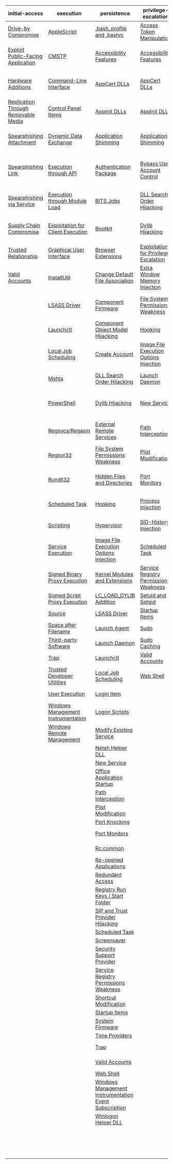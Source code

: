 | initial-access | execution | persistence | privilege-escalation | defense-evasion | credential-access | discovery | lateral-movement | collection | exfiltration | command-and-control |
|-----|-----|-----|-----|-----|-----|-----|-----|-----|-----|-----|
| [Drive-by Compromise](https://github.com/redcanaryco/atomic-red-team/new/master/atomics/t1189?t1189.md) | [AppleScript](https://github.com/redcanaryco/atomic-red-team/new/master/atomics/t1155?t1155.md) | [.bash_profile and .bashrc](https://github.com/redcanaryco/atomic-red-team/new/master/atomics/t1156?t1156.md) | [Access Token Manipulation](https://github.com/redcanaryco/atomic-red-team/new/master/atomics/t1134?t1134.md) | [Access Token Manipulation](https://github.com/redcanaryco/atomic-red-team/new/master/atomics/t1134?t1134.md) | [Account Manipulation](https://github.com/redcanaryco/atomic-red-team/new/master/atomics/t1098?t1098.md) | [Account Discovery](https://github.com/redcanaryco/atomic-red-team/tree/master/atomics/t1087/t1087.md) | [AppleScript](https://github.com/redcanaryco/atomic-red-team/new/master/atomics/t1155?t1155.md) | [Audio Capture](https://github.com/redcanaryco/atomic-red-team/tree/master/atomics/t1123/t1123.md) | [Automated Exfiltration](https://github.com/redcanaryco/atomic-red-team/new/master/atomics/t1020?t1020.md) | [Commonly Used Port](https://github.com/redcanaryco/atomic-red-team/new/master/atomics/t1043?t1043.md) |
| [Exploit Public-Facing Application](https://github.com/redcanaryco/atomic-red-team/new/master/atomics/t1190?t1190.md) | [CMSTP](https://github.com/redcanaryco/atomic-red-team/new/master/atomics/t1191?t1191.md) | [Accessibility Features](https://github.com/redcanaryco/atomic-red-team/new/master/atomics/t1015?t1015.md) | [Accessibility Features](https://github.com/redcanaryco/atomic-red-team/new/master/atomics/t1015?t1015.md) | [BITS Jobs](https://github.com/redcanaryco/atomic-red-team/new/master/atomics/t1197?t1197.md) | [Bash History](https://github.com/redcanaryco/atomic-red-team/tree/master/atomics/t1139/t1139.md) | [Application Window Discovery](https://github.com/redcanaryco/atomic-red-team/new/master/atomics/t1010?t1010.md) | [Application Deployment Software](https://github.com/redcanaryco/atomic-red-team/new/master/atomics/t1017?t1017.md) | [Automated Collection](https://github.com/redcanaryco/atomic-red-team/new/master/atomics/t1119?t1119.md) | [Data Compressed](https://github.com/redcanaryco/atomic-red-team/tree/master/atomics/t1002/t1002.md) | [Communication Through Removable Media](https://github.com/redcanaryco/atomic-red-team/new/master/atomics/t1092?t1092.md) |
| [Hardware Additions](https://github.com/redcanaryco/atomic-red-team/new/master/atomics/t1200?t1200.md) | [Command-Line Interface](https://github.com/redcanaryco/atomic-red-team/new/master/atomics/t1059?t1059.md) | [AppCert DLLs](https://github.com/redcanaryco/atomic-red-team/new/master/atomics/t1182?t1182.md) | [AppCert DLLs](https://github.com/redcanaryco/atomic-red-team/new/master/atomics/t1182?t1182.md) | [Binary Padding](https://github.com/redcanaryco/atomic-red-team/new/master/atomics/t1009?t1009.md) | [Brute Force](https://github.com/redcanaryco/atomic-red-team/tree/master/atomics/t1110/t1110.md) | [Browser Bookmark Discovery](https://github.com/redcanaryco/atomic-red-team/new/master/atomics/t1217?t1217.md) | [Distributed Component Object Model](https://github.com/redcanaryco/atomic-red-team/new/master/atomics/t1175?t1175.md) | [Clipboard Data](https://github.com/redcanaryco/atomic-red-team/tree/master/atomics/t1115/t1115.md) | [Data Encrypted](https://github.com/redcanaryco/atomic-red-team/new/master/atomics/t1022?t1022.md) | [Connection Proxy](https://github.com/redcanaryco/atomic-red-team/new/master/atomics/t1090?t1090.md) |
| [Replication Through Removable Media](https://github.com/redcanaryco/atomic-red-team/new/master/atomics/t1091?t1091.md) | [Control Panel Items](https://github.com/redcanaryco/atomic-red-team/new/master/atomics/t1196?t1196.md) | [AppInit DLLs](https://github.com/redcanaryco/atomic-red-team/new/master/atomics/t1103?t1103.md) | [AppInit DLLs](https://github.com/redcanaryco/atomic-red-team/new/master/atomics/t1103?t1103.md) | [Bypass User Account Control](https://github.com/redcanaryco/atomic-red-team/new/master/atomics/t1088?t1088.md) | [Credential Dumping](https://github.com/redcanaryco/atomic-red-team/tree/master/atomics/t1003/t1003.md) | [File and Directory Discovery](https://github.com/redcanaryco/atomic-red-team/new/master/atomics/t1083?t1083.md) | [Exploitation of Remote Services](https://github.com/redcanaryco/atomic-red-team/new/master/atomics/t1210?t1210.md) | [Data Staged](https://github.com/redcanaryco/atomic-red-team/new/master/atomics/t1074?t1074.md) | [Data Transfer Size Limits](https://github.com/redcanaryco/atomic-red-team/new/master/atomics/t1030?t1030.md) | [Custom Command and Control Protocol](https://github.com/redcanaryco/atomic-red-team/new/master/atomics/t1094?t1094.md) |
| [Spearphishing Attachment](https://github.com/redcanaryco/atomic-red-team/new/master/atomics/t1193?t1193.md) | [Dynamic Data Exchange](https://github.com/redcanaryco/atomic-red-team/new/master/atomics/t1173?t1173.md) | [Application Shimming](https://github.com/redcanaryco/atomic-red-team/new/master/atomics/t1138?t1138.md) | [Application Shimming](https://github.com/redcanaryco/atomic-red-team/new/master/atomics/t1138?t1138.md) | [CMSTP](https://github.com/redcanaryco/atomic-red-team/new/master/atomics/t1191?t1191.md) | [Credentials in Files](https://github.com/redcanaryco/atomic-red-team/new/master/atomics/t1081?t1081.md) | [Network Service Scanning](https://github.com/redcanaryco/atomic-red-team/tree/master/atomics/t1046/t1046.md) | [Logon Scripts](https://github.com/redcanaryco/atomic-red-team/new/master/atomics/t1037?t1037.md) | [Data from Information Repositories](https://github.com/redcanaryco/atomic-red-team/new/master/atomics/t1213?t1213.md) | [Exfiltration Over Alternative Protocol](https://github.com/redcanaryco/atomic-red-team/new/master/atomics/t1048?t1048.md) | [Custom Cryptographic Protocol](https://github.com/redcanaryco/atomic-red-team/new/master/atomics/t1024?t1024.md) |
| [Spearphishing Link](https://github.com/redcanaryco/atomic-red-team/new/master/atomics/t1192?t1192.md) | [Execution through API](https://github.com/redcanaryco/atomic-red-team/new/master/atomics/t1106?t1106.md) | [Authentication Package](https://github.com/redcanaryco/atomic-red-team/new/master/atomics/t1131?t1131.md) | [Bypass User Account Control](https://github.com/redcanaryco/atomic-red-team/new/master/atomics/t1088?t1088.md) | [Clear Command History](https://github.com/redcanaryco/atomic-red-team/tree/master/atomics/t1146/t1146.md) | [Credentials in Registry](https://github.com/redcanaryco/atomic-red-team/new/master/atomics/t1214?t1214.md) | [Network Share Discovery](https://github.com/redcanaryco/atomic-red-team/new/master/atomics/t1135?t1135.md) | [Pass the Hash](https://github.com/redcanaryco/atomic-red-team/new/master/atomics/t1075?t1075.md) | [Data from Local System](https://github.com/redcanaryco/atomic-red-team/new/master/atomics/t1005?t1005.md) | [Exfiltration Over Command and Control Channel](https://github.com/redcanaryco/atomic-red-team/new/master/atomics/t1041?t1041.md) | [Data Encoding](https://github.com/redcanaryco/atomic-red-team/new/master/atomics/t1132?t1132.md) |
| [Spearphishing via Service](https://github.com/redcanaryco/atomic-red-team/new/master/atomics/t1194?t1194.md) | [Execution through Module Load](https://github.com/redcanaryco/atomic-red-team/new/master/atomics/t1129?t1129.md) | [BITS Jobs](https://github.com/redcanaryco/atomic-red-team/new/master/atomics/t1197?t1197.md) | [DLL Search Order Hijacking](https://github.com/redcanaryco/atomic-red-team/new/master/atomics/t1038?t1038.md) | [Code Signing](https://github.com/redcanaryco/atomic-red-team/new/master/atomics/t1116?t1116.md) | [Exploitation for Credential Access](https://github.com/redcanaryco/atomic-red-team/new/master/atomics/t1212?t1212.md) | [Password Policy Discovery](https://github.com/redcanaryco/atomic-red-team/new/master/atomics/t1201?t1201.md) | [Pass the Ticket](https://github.com/redcanaryco/atomic-red-team/new/master/atomics/t1097?t1097.md) | [Data from Network Shared Drive](https://github.com/redcanaryco/atomic-red-team/new/master/atomics/t1039?t1039.md) | [Exfiltration Over Other Network Medium](https://github.com/redcanaryco/atomic-red-team/new/master/atomics/t1011?t1011.md) | [Data Obfuscation](https://github.com/redcanaryco/atomic-red-team/new/master/atomics/t1001?t1001.md) |
| [Supply Chain Compromise](https://github.com/redcanaryco/atomic-red-team/new/master/atomics/t1195?t1195.md) | [Exploitation for Client Execution](https://github.com/redcanaryco/atomic-red-team/new/master/atomics/t1203?t1203.md) | [Bootkit](https://github.com/redcanaryco/atomic-red-team/new/master/atomics/t1067?t1067.md) | [Dylib Hijacking](https://github.com/redcanaryco/atomic-red-team/new/master/atomics/t1157?t1157.md) | [Component Firmware](https://github.com/redcanaryco/atomic-red-team/new/master/atomics/t1109?t1109.md) | [Forced Authentication](https://github.com/redcanaryco/atomic-red-team/new/master/atomics/t1187?t1187.md) | [Peripheral Device Discovery](https://github.com/redcanaryco/atomic-red-team/new/master/atomics/t1120?t1120.md) | [Remote Desktop Protocol](https://github.com/redcanaryco/atomic-red-team/new/master/atomics/t1076?t1076.md) | [Data from Removable Media](https://github.com/redcanaryco/atomic-red-team/new/master/atomics/t1025?t1025.md) | [Exfiltration Over Physical Medium](https://github.com/redcanaryco/atomic-red-team/new/master/atomics/t1052?t1052.md) | [Domain Fronting](https://github.com/redcanaryco/atomic-red-team/new/master/atomics/t1172?t1172.md) |
| [Trusted Relationship](https://github.com/redcanaryco/atomic-red-team/new/master/atomics/t1199?t1199.md) | [Graphical User Interface](https://github.com/redcanaryco/atomic-red-team/new/master/atomics/t1061?t1061.md) | [Browser Extensions](https://github.com/redcanaryco/atomic-red-team/tree/master/atomics/t1176/t1176.md) | [Exploitation for Privilege Escalation](https://github.com/redcanaryco/atomic-red-team/new/master/atomics/t1068?t1068.md) | [Component Object Model Hijacking](https://github.com/redcanaryco/atomic-red-team/new/master/atomics/t1122?t1122.md) | [Hooking](https://github.com/redcanaryco/atomic-red-team/new/master/atomics/t1179?t1179.md) | [Permission Groups Discovery](https://github.com/redcanaryco/atomic-red-team/new/master/atomics/t1069?t1069.md) | [Remote File Copy](https://github.com/redcanaryco/atomic-red-team/tree/master/atomics/t1105/t1105.md) | [Email Collection](https://github.com/redcanaryco/atomic-red-team/new/master/atomics/t1114?t1114.md) | [Scheduled Transfer](https://github.com/redcanaryco/atomic-red-team/new/master/atomics/t1029?t1029.md) | [Fallback Channels](https://github.com/redcanaryco/atomic-red-team/new/master/atomics/t1008?t1008.md) |
| [Valid Accounts](https://github.com/redcanaryco/atomic-red-team/new/master/atomics/t1078?t1078.md) | [InstallUtil](https://github.com/redcanaryco/atomic-red-team/new/master/atomics/t1118?t1118.md) | [Change Default File Association](https://github.com/redcanaryco/atomic-red-team/new/master/atomics/t1042?t1042.md) | [Extra Window Memory Injection](https://github.com/redcanaryco/atomic-red-team/new/master/atomics/t1181?t1181.md) | [Control Panel Items](https://github.com/redcanaryco/atomic-red-team/new/master/atomics/t1196?t1196.md) | [Input Capture](https://github.com/redcanaryco/atomic-red-team/new/master/atomics/t1056?t1056.md) | [Process Discovery](https://github.com/redcanaryco/atomic-red-team/new/master/atomics/t1057?t1057.md) | [Remote Services](https://github.com/redcanaryco/atomic-red-team/new/master/atomics/t1021?t1021.md) | [Input Capture](https://github.com/redcanaryco/atomic-red-team/new/master/atomics/t1056?t1056.md) |  | [Multi-Stage Channels](https://github.com/redcanaryco/atomic-red-team/new/master/atomics/t1104?t1104.md) |
|  | [LSASS Driver](https://github.com/redcanaryco/atomic-red-team/new/master/atomics/t1177?t1177.md) | [Component Firmware](https://github.com/redcanaryco/atomic-red-team/new/master/atomics/t1109?t1109.md) | [File System Permissions Weakness](https://github.com/redcanaryco/atomic-red-team/new/master/atomics/t1044?t1044.md) | [DCShadow](https://github.com/redcanaryco/atomic-red-team/new/master/atomics/t1207?t1207.md) | [Input Prompt](https://github.com/redcanaryco/atomic-red-team/new/master/atomics/t1141?t1141.md) | [Query Registry](https://github.com/redcanaryco/atomic-red-team/new/master/atomics/t1012?t1012.md) | [Replication Through Removable Media](https://github.com/redcanaryco/atomic-red-team/new/master/atomics/t1091?t1091.md) | [Man in the Browser](https://github.com/redcanaryco/atomic-red-team/new/master/atomics/t1185?t1185.md) |  | [Multi-hop Proxy](https://github.com/redcanaryco/atomic-red-team/new/master/atomics/t1188?t1188.md) |
|  | [Launchctl](https://github.com/redcanaryco/atomic-red-team/new/master/atomics/t1152?t1152.md) | [Component Object Model Hijacking](https://github.com/redcanaryco/atomic-red-team/new/master/atomics/t1122?t1122.md) | [Hooking](https://github.com/redcanaryco/atomic-red-team/new/master/atomics/t1179?t1179.md) | [DLL Search Order Hijacking](https://github.com/redcanaryco/atomic-red-team/new/master/atomics/t1038?t1038.md) | [Kerberoasting](https://github.com/redcanaryco/atomic-red-team/new/master/atomics/t1208?t1208.md) | [Remote System Discovery](https://github.com/redcanaryco/atomic-red-team/new/master/atomics/t1018?t1018.md) | [SSH Hijacking](https://github.com/redcanaryco/atomic-red-team/new/master/atomics/t1184?t1184.md) | [Screen Capture](https://github.com/redcanaryco/atomic-red-team/tree/master/atomics/t1113/t1113.md) |  | [Multiband Communication](https://github.com/redcanaryco/atomic-red-team/new/master/atomics/t1026?t1026.md) |
|  | [Local Job Scheduling](https://github.com/redcanaryco/atomic-red-team/new/master/atomics/t1168?t1168.md) | [Create Account](https://github.com/redcanaryco/atomic-red-team/tree/master/atomics/t1136/t1136.md) | [Image File Execution Options Injection](https://github.com/redcanaryco/atomic-red-team/new/master/atomics/t1183?t1183.md) | [DLL Side-Loading](https://github.com/redcanaryco/atomic-red-team/new/master/atomics/t1073?t1073.md) | [Keychain](https://github.com/redcanaryco/atomic-red-team/new/master/atomics/t1142?t1142.md) | [Security Software Discovery](https://github.com/redcanaryco/atomic-red-team/new/master/atomics/t1063?t1063.md) | [Shared Webroot](https://github.com/redcanaryco/atomic-red-team/new/master/atomics/t1051?t1051.md) | [Video Capture](https://github.com/redcanaryco/atomic-red-team/new/master/atomics/t1125?t1125.md) |  | [Multilayer Encryption](https://github.com/redcanaryco/atomic-red-team/new/master/atomics/t1079?t1079.md) |
|  | [Mshta](https://github.com/redcanaryco/atomic-red-team/new/master/atomics/t1170?t1170.md) | [DLL Search Order Hijacking](https://github.com/redcanaryco/atomic-red-team/new/master/atomics/t1038?t1038.md) | [Launch Daemon](https://github.com/redcanaryco/atomic-red-team/new/master/atomics/t1160?t1160.md) | [Deobfuscate/Decode Files or Information](https://github.com/redcanaryco/atomic-red-team/new/master/atomics/t1140?t1140.md) | [LLMNR/NBT-NS Poisoning](https://github.com/redcanaryco/atomic-red-team/new/master/atomics/t1171?t1171.md) | [System Information Discovery](https://github.com/redcanaryco/atomic-red-team/new/master/atomics/t1082?t1082.md) | [Taint Shared Content](https://github.com/redcanaryco/atomic-red-team/new/master/atomics/t1080?t1080.md) |  |  | [Port Knocking](https://github.com/redcanaryco/atomic-red-team/new/master/atomics/t1205?t1205.md) |
|  | [PowerShell](https://github.com/redcanaryco/atomic-red-team/new/master/atomics/t1086?t1086.md) | [Dylib Hijacking](https://github.com/redcanaryco/atomic-red-team/new/master/atomics/t1157?t1157.md) | [New Service](https://github.com/redcanaryco/atomic-red-team/new/master/atomics/t1050?t1050.md) | [Disabling Security Tools](https://github.com/redcanaryco/atomic-red-team/tree/master/atomics/t1089/t1089.md) | [Network Sniffing](https://github.com/redcanaryco/atomic-red-team/new/master/atomics/t1040?t1040.md) | [System Network Configuration Discovery](https://github.com/redcanaryco/atomic-red-team/new/master/atomics/t1016?t1016.md) | [Third-party Software](https://github.com/redcanaryco/atomic-red-team/new/master/atomics/t1072?t1072.md) |  |  | [Remote Access Tools](https://github.com/redcanaryco/atomic-red-team/new/master/atomics/t1219?t1219.md) |
|  | [Regsvcs/Regasm](https://github.com/redcanaryco/atomic-red-team/new/master/atomics/t1121?t1121.md) | [External Remote Services](https://github.com/redcanaryco/atomic-red-team/new/master/atomics/t1133?t1133.md) | [Path Interception](https://github.com/redcanaryco/atomic-red-team/new/master/atomics/t1034?t1034.md) | [Exploitation for Defense Evasion](https://github.com/redcanaryco/atomic-red-team/new/master/atomics/t1211?t1211.md) | [Password Filter DLL](https://github.com/redcanaryco/atomic-red-team/new/master/atomics/t1174?t1174.md) | [System Network Connections Discovery](https://github.com/redcanaryco/atomic-red-team/new/master/atomics/t1049?t1049.md) | [Windows Admin Shares](https://github.com/redcanaryco/atomic-red-team/new/master/atomics/t1077?t1077.md) |  |  | [Remote File Copy](https://github.com/redcanaryco/atomic-red-team/tree/master/atomics/t1105/t1105.md) |
|  | [Regsvr32](https://github.com/redcanaryco/atomic-red-team/tree/master/atomics/t1117/t1117.md) | [File System Permissions Weakness](https://github.com/redcanaryco/atomic-red-team/new/master/atomics/t1044?t1044.md) | [Plist Modification](https://github.com/redcanaryco/atomic-red-team/new/master/atomics/t1150?t1150.md) | [Extra Window Memory Injection](https://github.com/redcanaryco/atomic-red-team/new/master/atomics/t1181?t1181.md) | [Private Keys](https://github.com/redcanaryco/atomic-red-team/new/master/atomics/t1145?t1145.md) | [System Owner/User Discovery](https://github.com/redcanaryco/atomic-red-team/new/master/atomics/t1033?t1033.md) | [Windows Remote Management](https://github.com/redcanaryco/atomic-red-team/new/master/atomics/t1028?t1028.md) |  |  | [Standard Application Layer Protocol](https://github.com/redcanaryco/atomic-red-team/new/master/atomics/t1071?t1071.md) |
|  | [Rundll32](https://github.com/redcanaryco/atomic-red-team/new/master/atomics/t1085?t1085.md) | [Hidden Files and Directories](https://github.com/redcanaryco/atomic-red-team/tree/master/atomics/t1158/t1158.md) | [Port Monitors](https://github.com/redcanaryco/atomic-red-team/new/master/atomics/t1013?t1013.md) | [File Deletion](https://github.com/redcanaryco/atomic-red-team/tree/master/atomics/t1107/t1107.md) | [Replication Through Removable Media](https://github.com/redcanaryco/atomic-red-team/new/master/atomics/t1091?t1091.md) | [System Service Discovery](https://github.com/redcanaryco/atomic-red-team/new/master/atomics/t1007?t1007.md) |  |  |  | [Standard Cryptographic Protocol](https://github.com/redcanaryco/atomic-red-team/new/master/atomics/t1032?t1032.md) |
|  | [Scheduled Task](https://github.com/redcanaryco/atomic-red-team/new/master/atomics/t1053?t1053.md) | [Hooking](https://github.com/redcanaryco/atomic-red-team/new/master/atomics/t1179?t1179.md) | [Process Injection](https://github.com/redcanaryco/atomic-red-team/new/master/atomics/t1055?t1055.md) | [File System Logical Offsets](https://github.com/redcanaryco/atomic-red-team/new/master/atomics/t1006?t1006.md) | [Securityd Memory](https://github.com/redcanaryco/atomic-red-team/new/master/atomics/t1167?t1167.md) | [System Time Discovery](https://github.com/redcanaryco/atomic-red-team/new/master/atomics/t1124?t1124.md) |  |  |  | [Standard Non-Application Layer Protocol](https://github.com/redcanaryco/atomic-red-team/new/master/atomics/t1095?t1095.md) |
|  | [Scripting](https://github.com/redcanaryco/atomic-red-team/new/master/atomics/t1064?t1064.md) | [Hypervisor](https://github.com/redcanaryco/atomic-red-team/new/master/atomics/t1062?t1062.md) | [SID-History Injection](https://github.com/redcanaryco/atomic-red-team/new/master/atomics/t1178?t1178.md) | [Gatekeeper Bypass](https://github.com/redcanaryco/atomic-red-team/new/master/atomics/t1144?t1144.md) | [Two-Factor Authentication Interception](https://github.com/redcanaryco/atomic-red-team/new/master/atomics/t1111?t1111.md) |  |  |  |  | [Uncommonly Used Port](https://github.com/redcanaryco/atomic-red-team/new/master/atomics/t1065?t1065.md) |
|  | [Service Execution](https://github.com/redcanaryco/atomic-red-team/new/master/atomics/t1035?t1035.md) | [Image File Execution Options Injection](https://github.com/redcanaryco/atomic-red-team/new/master/atomics/t1183?t1183.md) | [Scheduled Task](https://github.com/redcanaryco/atomic-red-team/new/master/atomics/t1053?t1053.md) | [HISTCONTROL](https://github.com/redcanaryco/atomic-red-team/tree/master/atomics/t1148/t1148.md) |  |  |  |  |  | [Web Service](https://github.com/redcanaryco/atomic-red-team/new/master/atomics/t1102?t1102.md) |
|  | [Signed Binary Proxy Execution](https://github.com/redcanaryco/atomic-red-team/new/master/atomics/t1218?t1218.md) | [Kernel Modules and Extensions](https://github.com/redcanaryco/atomic-red-team/new/master/atomics/t1215?t1215.md) | [Service Registry Permissions Weakness](https://github.com/redcanaryco/atomic-red-team/new/master/atomics/t1058?t1058.md) | [Hidden Files and Directories](https://github.com/redcanaryco/atomic-red-team/tree/master/atomics/t1158/t1158.md) |  |  |  |  |  |  |
|  | [Signed Script Proxy Execution](https://github.com/redcanaryco/atomic-red-team/new/master/atomics/t1216?t1216.md) | [LC_LOAD_DYLIB Addition](https://github.com/redcanaryco/atomic-red-team/new/master/atomics/t1161?t1161.md) | [Setuid and Setgid](https://github.com/redcanaryco/atomic-red-team/new/master/atomics/t1166?t1166.md) | [Hidden Users](https://github.com/redcanaryco/atomic-red-team/new/master/atomics/t1147?t1147.md) |  |  |  |  |  |  |
|  | [Source](https://github.com/redcanaryco/atomic-red-team/new/master/atomics/t1153?t1153.md) | [LSASS Driver](https://github.com/redcanaryco/atomic-red-team/new/master/atomics/t1177?t1177.md) | [Startup Items](https://github.com/redcanaryco/atomic-red-team/new/master/atomics/t1165?t1165.md) | [Hidden Window](https://github.com/redcanaryco/atomic-red-team/new/master/atomics/t1143?t1143.md) |  |  |  |  |  |  |
|  | [Space after Filename](https://github.com/redcanaryco/atomic-red-team/new/master/atomics/t1151?t1151.md) | [Launch Agent](https://github.com/redcanaryco/atomic-red-team/new/master/atomics/t1159?t1159.md) | [Sudo](https://github.com/redcanaryco/atomic-red-team/new/master/atomics/t1169?t1169.md) | [Image File Execution Options Injection](https://github.com/redcanaryco/atomic-red-team/new/master/atomics/t1183?t1183.md) |  |  |  |  |  |  |
|  | [Third-party Software](https://github.com/redcanaryco/atomic-red-team/new/master/atomics/t1072?t1072.md) | [Launch Daemon](https://github.com/redcanaryco/atomic-red-team/new/master/atomics/t1160?t1160.md) | [Sudo Caching](https://github.com/redcanaryco/atomic-red-team/new/master/atomics/t1206?t1206.md) | [Indicator Blocking](https://github.com/redcanaryco/atomic-red-team/new/master/atomics/t1054?t1054.md) |  |  |  |  |  |  |
|  | [Trap](https://github.com/redcanaryco/atomic-red-team/new/master/atomics/t1154?t1154.md) | [Launchctl](https://github.com/redcanaryco/atomic-red-team/new/master/atomics/t1152?t1152.md) | [Valid Accounts](https://github.com/redcanaryco/atomic-red-team/new/master/atomics/t1078?t1078.md) | [Indicator Removal from Tools](https://github.com/redcanaryco/atomic-red-team/new/master/atomics/t1066?t1066.md) |  |  |  |  |  |  |
|  | [Trusted Developer Utilities](https://github.com/redcanaryco/atomic-red-team/tree/master/atomics/t1127/t1127.md) | [Local Job Scheduling](https://github.com/redcanaryco/atomic-red-team/new/master/atomics/t1168?t1168.md) | [Web Shell](https://github.com/redcanaryco/atomic-red-team/new/master/atomics/t1100?t1100.md) | [Indicator Removal on Host](https://github.com/redcanaryco/atomic-red-team/new/master/atomics/t1070?t1070.md) |  |  |  |  |  |  |
|  | [User Execution](https://github.com/redcanaryco/atomic-red-team/new/master/atomics/t1204?t1204.md) | [Login Item](https://github.com/redcanaryco/atomic-red-team/new/master/atomics/t1162?t1162.md) |  | [Indirect Command Execution](https://github.com/redcanaryco/atomic-red-team/new/master/atomics/t1202?t1202.md) |  |  |  |  |  |  |
|  | [Windows Management Instrumentation](https://github.com/redcanaryco/atomic-red-team/new/master/atomics/t1047?t1047.md) | [Logon Scripts](https://github.com/redcanaryco/atomic-red-team/new/master/atomics/t1037?t1037.md) |  | [Install Root Certificate](https://github.com/redcanaryco/atomic-red-team/tree/master/atomics/t1130/t1130.md) |  |  |  |  |  |  |
|  | [Windows Remote Management](https://github.com/redcanaryco/atomic-red-team/new/master/atomics/t1028?t1028.md) | [Modify Existing Service](https://github.com/redcanaryco/atomic-red-team/new/master/atomics/t1031?t1031.md) |  | [InstallUtil](https://github.com/redcanaryco/atomic-red-team/new/master/atomics/t1118?t1118.md) |  |  |  |  |  |  |
|  |  | [Netsh Helper DLL](https://github.com/redcanaryco/atomic-red-team/new/master/atomics/t1128?t1128.md) |  | [LC_MAIN Hijacking](https://github.com/redcanaryco/atomic-red-team/new/master/atomics/t1149?t1149.md) |  |  |  |  |  |  |
|  |  | [New Service](https://github.com/redcanaryco/atomic-red-team/new/master/atomics/t1050?t1050.md) |  | [Launchctl](https://github.com/redcanaryco/atomic-red-team/new/master/atomics/t1152?t1152.md) |  |  |  |  |  |  |
|  |  | [Office Application Startup](https://github.com/redcanaryco/atomic-red-team/new/master/atomics/t1137?t1137.md) |  | [Masquerading](https://github.com/redcanaryco/atomic-red-team/new/master/atomics/t1036?t1036.md) |  |  |  |  |  |  |
|  |  | [Path Interception](https://github.com/redcanaryco/atomic-red-team/new/master/atomics/t1034?t1034.md) |  | [Modify Registry](https://github.com/redcanaryco/atomic-red-team/new/master/atomics/t1112?t1112.md) |  |  |  |  |  |  |
|  |  | [Plist Modification](https://github.com/redcanaryco/atomic-red-team/new/master/atomics/t1150?t1150.md) |  | [Mshta](https://github.com/redcanaryco/atomic-red-team/new/master/atomics/t1170?t1170.md) |  |  |  |  |  |  |
|  |  | [Port Knocking](https://github.com/redcanaryco/atomic-red-team/new/master/atomics/t1205?t1205.md) |  | [NTFS File Attributes](https://github.com/redcanaryco/atomic-red-team/new/master/atomics/t1096?t1096.md) |  |  |  |  |  |  |
|  |  | [Port Monitors](https://github.com/redcanaryco/atomic-red-team/new/master/atomics/t1013?t1013.md) |  | [Network Share Connection Removal](https://github.com/redcanaryco/atomic-red-team/new/master/atomics/t1126?t1126.md) |  |  |  |  |  |  |
|  |  | [Rc.common](https://github.com/redcanaryco/atomic-red-team/new/master/atomics/t1163?t1163.md) |  | [Obfuscated Files or Information](https://github.com/redcanaryco/atomic-red-team/new/master/atomics/t1027?t1027.md) |  |  |  |  |  |  |
|  |  | [Re-opened Applications](https://github.com/redcanaryco/atomic-red-team/new/master/atomics/t1164?t1164.md) |  | [Plist Modification](https://github.com/redcanaryco/atomic-red-team/new/master/atomics/t1150?t1150.md) |  |  |  |  |  |  |
|  |  | [Redundant Access](https://github.com/redcanaryco/atomic-red-team/new/master/atomics/t1108?t1108.md) |  | [Port Knocking](https://github.com/redcanaryco/atomic-red-team/new/master/atomics/t1205?t1205.md) |  |  |  |  |  |  |
|  |  | [Registry Run Keys / Start Folder](https://github.com/redcanaryco/atomic-red-team/new/master/atomics/t1060?t1060.md) |  | [Process Doppelgänging](https://github.com/redcanaryco/atomic-red-team/new/master/atomics/t1186?t1186.md) |  |  |  |  |  |  |
|  |  | [SIP and Trust Provider Hijacking](https://github.com/redcanaryco/atomic-red-team/new/master/atomics/t1198?t1198.md) |  | [Process Hollowing](https://github.com/redcanaryco/atomic-red-team/new/master/atomics/t1093?t1093.md) |  |  |  |  |  |  |
|  |  | [Scheduled Task](https://github.com/redcanaryco/atomic-red-team/new/master/atomics/t1053?t1053.md) |  | [Process Injection](https://github.com/redcanaryco/atomic-red-team/new/master/atomics/t1055?t1055.md) |  |  |  |  |  |  |
|  |  | [Screensaver](https://github.com/redcanaryco/atomic-red-team/new/master/atomics/t1180?t1180.md) |  | [Redundant Access](https://github.com/redcanaryco/atomic-red-team/new/master/atomics/t1108?t1108.md) |  |  |  |  |  |  |
|  |  | [Security Support Provider](https://github.com/redcanaryco/atomic-red-team/new/master/atomics/t1101?t1101.md) |  | [Regsvcs/Regasm](https://github.com/redcanaryco/atomic-red-team/new/master/atomics/t1121?t1121.md) |  |  |  |  |  |  |
|  |  | [Service Registry Permissions Weakness](https://github.com/redcanaryco/atomic-red-team/new/master/atomics/t1058?t1058.md) |  | [Regsvr32](https://github.com/redcanaryco/atomic-red-team/tree/master/atomics/t1117/t1117.md) |  |  |  |  |  |  |
|  |  | [Shortcut Modification](https://github.com/redcanaryco/atomic-red-team/new/master/atomics/t1023?t1023.md) |  | [Rootkit](https://github.com/redcanaryco/atomic-red-team/new/master/atomics/t1014?t1014.md) |  |  |  |  |  |  |
|  |  | [Startup Items](https://github.com/redcanaryco/atomic-red-team/new/master/atomics/t1165?t1165.md) |  | [Rundll32](https://github.com/redcanaryco/atomic-red-team/new/master/atomics/t1085?t1085.md) |  |  |  |  |  |  |
|  |  | [System Firmware](https://github.com/redcanaryco/atomic-red-team/new/master/atomics/t1019?t1019.md) |  | [SIP and Trust Provider Hijacking](https://github.com/redcanaryco/atomic-red-team/new/master/atomics/t1198?t1198.md) |  |  |  |  |  |  |
|  |  | [Time Providers](https://github.com/redcanaryco/atomic-red-team/new/master/atomics/t1209?t1209.md) |  | [Scripting](https://github.com/redcanaryco/atomic-red-team/new/master/atomics/t1064?t1064.md) |  |  |  |  |  |  |
|  |  | [Trap](https://github.com/redcanaryco/atomic-red-team/new/master/atomics/t1154?t1154.md) |  | [Signed Binary Proxy Execution](https://github.com/redcanaryco/atomic-red-team/new/master/atomics/t1218?t1218.md) |  |  |  |  |  |  |
|  |  | [Valid Accounts](https://github.com/redcanaryco/atomic-red-team/new/master/atomics/t1078?t1078.md) |  | [Signed Script Proxy Execution](https://github.com/redcanaryco/atomic-red-team/new/master/atomics/t1216?t1216.md) |  |  |  |  |  |  |
|  |  | [Web Shell](https://github.com/redcanaryco/atomic-red-team/new/master/atomics/t1100?t1100.md) |  | [Software Packing](https://github.com/redcanaryco/atomic-red-team/new/master/atomics/t1045?t1045.md) |  |  |  |  |  |  |
|  |  | [Windows Management Instrumentation Event Subscription](https://github.com/redcanaryco/atomic-red-team/new/master/atomics/t1084?t1084.md) |  | [Space after Filename](https://github.com/redcanaryco/atomic-red-team/new/master/atomics/t1151?t1151.md) |  |  |  |  |  |  |
|  |  | [Winlogon Helper DLL](https://github.com/redcanaryco/atomic-red-team/new/master/atomics/t1004?t1004.md) |  | [Timestomp](https://github.com/redcanaryco/atomic-red-team/tree/master/atomics/t1099/t1099.md) |  |  |  |  |  |  |
|  |  |  |  | [Trusted Developer Utilities](https://github.com/redcanaryco/atomic-red-team/tree/master/atomics/t1127/t1127.md) |  |  |  |  |  |  |
|  |  |  |  | [Valid Accounts](https://github.com/redcanaryco/atomic-red-team/new/master/atomics/t1078?t1078.md) |  |  |  |  |  |  |
|  |  |  |  | [Web Service](https://github.com/redcanaryco/atomic-red-team/new/master/atomics/t1102?t1102.md) |  |  |  |  |  |  |
